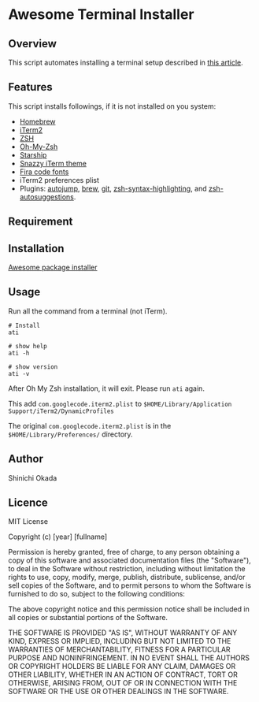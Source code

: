# Awesome Terminal Installer

## Overview

This script automates installing a terminal setup described in [this article](https://towardsdatascience.com/the-ultimate-guide-to-your-terminal-makeover-e11f9b87ac99).

## Features

This script installs followings, if it is not installed on you system:

- [Homebrew](https://brew.sh/)
- [iTerm2](https://iterm2.com/downloads.html)
- [ZSH](https://www.zsh.org/)
- [Oh-My-Zsh](https://ohmyz.sh/)
- [Starship](https://starship.rs/)
- [Snazzy iTerm theme](https://github.com/sindresorhus/iterm2-snazzy)
- [Fira code fonts](https://github.com/tonsky/FiraCode/wiki/Installing)
- iTerm2 preferences plist
- Plugins: [autojump](https://github.com/ohmyzsh/ohmyzsh/tree/master/plugins/autojump), [brew](https://github.com/ohmyzsh/ohmyzsh/tree/master/plugins/brew), [git](https://github.com/ohmyzsh/ohmyzsh/tree/master/plugins/git), [zsh-syntax-highlighting](https://github.com/zsh-users/zsh-syntax-highlighting/blob/master/INSTALL.md), and [zsh-autosuggestions](https://github.com/zsh-users/zsh-autosuggestions).


## Requirement


## Installation


[Awesome package installer](https://github.com/shinokada/awesome)

## Usage

Run all the command from a terminal (not iTerm).

    # Install
    ati

    # show help
    ati -h

    # show version
    ati -v

After Oh My Zsh installation, it will exit.
Please run `ati` again.



This add `com.googlecode.iterm2.plist` to `$HOME/Library/Application Support/iTerm2/DynamicProfiles`

The original `com.googlecode.iterm2.plist` is in the `$HOME/Library/Preferences/` directory.

## Author

Shinichi Okada

## Licence

MIT License

Copyright (c) [year] [fullname]

Permission is hereby granted, free of charge, to any person obtaining a copy
of this software and associated documentation files (the "Software"), to deal
in the Software without restriction, including without limitation the rights
to use, copy, modify, merge, publish, distribute, sublicense, and/or sell
copies of the Software, and to permit persons to whom the Software is
furnished to do so, subject to the following conditions:

The above copyright notice and this permission notice shall be included in all
copies or substantial portions of the Software.

THE SOFTWARE IS PROVIDED "AS IS", WITHOUT WARRANTY OF ANY KIND, EXPRESS OR
IMPLIED, INCLUDING BUT NOT LIMITED TO THE WARRANTIES OF MERCHANTABILITY,
FITNESS FOR A PARTICULAR PURPOSE AND NONINFRINGEMENT. IN NO EVENT SHALL THE
AUTHORS OR COPYRIGHT HOLDERS BE LIABLE FOR ANY CLAIM, DAMAGES OR OTHER
LIABILITY, WHETHER IN AN ACTION OF CONTRACT, TORT OR OTHERWISE, ARISING FROM,
OUT OF OR IN CONNECTION WITH THE SOFTWARE OR THE USE OR OTHER DEALINGS IN THE
SOFTWARE.
